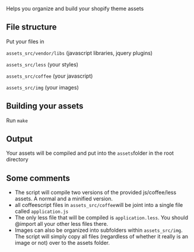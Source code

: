 Helps you organize and build your shopify theme assets


File structure
-----
Put your files in

``assets_src/vendor/libs`` (javascript libraries, jquery plugins)

``assets_src/less`` (your styles)

``assets_src/coffee`` (your javascript)

``assets_src/img`` (your images)




Building your assets
---------------------

Run ``make``



Output
------
Your assets will be compiled and put into the ``assets``folder in the root directory


Some comments
-------------
* The script will compile two versions of the provided js/coffee/less assets. A normal and a minified version.
* all coffeescript files in ``assets_src/coffee``will be joint into a single file called ``application.js``
* The only less file that will be compiled is ``application.less``. You should @import all your other less files there.
* Images can also be organized into subfolders within ``assets_src/img``. The script will simply copy all files (regardless of whether it really is an image or not) over to the assets folder.